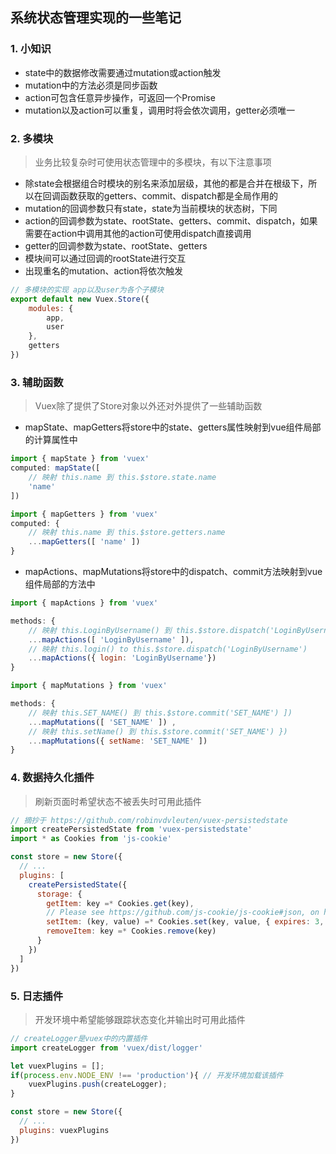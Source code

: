 ## 系统状态管理实现的一些笔记

### 1. 小知识

* state中的数据修改需要通过mutation或action触发
* mutation中的方法必须是同步函数
* action可包含任意异步操作，可返回一个Promise
* mutation以及action可以重复，调用时将会依次调用，getter必须唯一

### 2. 多模块

> 业务比较复杂时可使用状态管理中的多模块，有以下注意事项

* 除state会根据组合时模块的别名来添加层级，其他的都是合并在根级下，所以在回调函数获取的getters、commit、dispatch都是全局作用的
* mutation的回调参数只有state，state为当前模块的状态树，下同
* action的回调参数为state、rootState、getters、commit、dispatch，如果需要在action中调用其他的action可使用dispatch直接调用
* getter的回调参数为state、rootState、getters
* 模块间可以通过回调的rootState进行交互
* 出现重名的mutation、action将依次触发
```javascript
// 多模块的实现 app以及user为各个子模块
export default new Vuex.Store({
    modules: {
        app,
        user
    },
    getters
})
```

### 3. 辅助函数

> Vuex除了提供了Store对象以外还对外提供了一些辅助函数

* mapState、mapGetters将store中的state、getters属性映射到vue组件局部的计算属性中

```javascript
import { mapState } from 'vuex'
computed: mapState([ 
    // 映射 this.name 到 this.$store.state.name 
    'name'
])

import { mapGetters } from 'vuex'
computed: {
    // 映射 this.name 到 this.$store.getters.name 
    ...mapGetters([ 'name' ])
}
```



* mapActions、mapMutations将store中的dispatch、commit方法映射到vue组件局部的方法中

```javascript
import { mapActions } from 'vuex'

methods: { 
    // 映射 this.LoginByUsername() 到 this.$store.dispatch('LoginByUsername')
    ...mapActions([ 'LoginByUsername' ]), 
    // 映射 this.login() to this.$store.dispatch('LoginByUsername')
    ...mapActions({ login: 'LoginByUsername'}) 
}

import { mapMutations } from 'vuex'

methods: { 
    // 映射 this.SET_NAME() 到 this.$store.commit('SET_NAME') ])
    ...mapMutations([ 'SET_NAME' ]) , 
    // 映射 this.setName() 到 this.$store.commit('SET_NAME') })
    ...mapMutations({ setName: 'SET_NAME' ])
}
```



### 4. 数据持久化插件

> 刷新页面时希望状态不被丢失时可用此插件

```javascript
// 摘抄于 https://github.com/robinvdvleuten/vuex-persistedstate
import createPersistedState from 'vuex-persistedstate'
import * as Cookies from 'js-cookie'

const store = new Store({
  // ...
  plugins: [
    createPersistedState({
      storage: {
        getItem: key =* Cookies.get(key),
        // Please see https://github.com/js-cookie/js-cookie#json, on how to handle JSON.
        setItem: (key, value) =* Cookies.set(key, value, { expires: 3, secure: true }),
        removeItem: key =* Cookies.remove(key)
      }
    })
  ]
})
```
###  5. 日志插件

> 开发环境中希望能够跟踪状态变化并输出时可用此插件

```javascript
// createLogger是vuex中的内置插件
import createLogger from 'vuex/dist/logger'

let vuexPlugins = [];
if(process.env.NODE_ENV !== 'production'){ // 开发环境加载该插件
    vuexPlugins.push(createLogger); 
}

const store = new Store({
  // ...
  plugins: vuexPlugins
})

```

